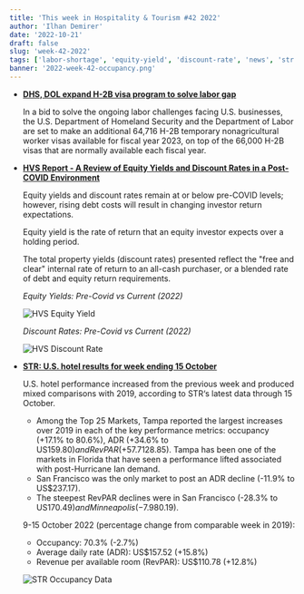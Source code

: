 ```yaml
---
title: 'This week in Hospitality & Tourism #42 2022'
author: 'Ilhan Demirer'
date: '2022-10-21'
draft: false
slug: 'week-42-2022'
tags: ['labor-shortage', 'equity-yield', 'discount-rate', 'news', 'str']
banner: '2022-week-42-occupancy.png'
---
```


- **[DHS, DOL expand H-2B visa program to solve labor gap](https://www.hotelmanagement.net/operate/dhs-dol-expand-h-2b-visa-program-solve-labor-gap)**

  In a bid to solve the ongoing labor challenges facing U.S. businesses, the U.S. Department of Homeland Security and the Department of Labor are set to make an additional 64,716 H-2B temporary nonagricultural worker visas available for fiscal year 2023, on top of the 66,000 H-2B visas that are normally available each fiscal year.

- **[HVS Report - A Review of Equity Yields and Discount Rates in a Post-COVID Environment](https://www.hotelnewsresource.com/article123097.html)**

  Equity yields and discount rates remain at or below pre-COVID levels; however, rising debt costs will result in changing investor return expectations.

  Equity yield is the rate of return that an equity investor expects over a holding period.

  The total property yields (discount rates) presented reflect the "free and clear" internal rate of return to an all-cash purchaser, or a blended rate of debt and equity return requirements.

  _Equity Yields: Pre-Covid vs Current (2022)_

  ![HVS Equity Yield](/images/blogimages/2022-week-42-equity-yields.png)

  _Discount Rates: Pre-Covid vs Current (2022)_

  ![HVS Discount Rate](/images/blogimages/2022-week-42-discount-rates.png)

- **[STR: U.S. hotel results for week ending 15 October](https://str.com/press-release/str-us-hotel-results-week-ending-15-october)**

  U.S. hotel performance increased from the previous week and produced mixed comparisons with 2019, according to STR‘s latest data through 15 October.

  - Among the Top 25 Markets, Tampa reported the largest increases over 2019 in each of the key performance metrics: occupancy (+17.1% to 80.6%), ADR (+34.6% to US$159.80) and RevPAR (+57.7% to US$128.85). Tampa has been one of the markets in Florida that have seen a performance lifted associated with post-Hurricane Ian demand.
  - San Francisco was the only market to post an ADR decline (-11.9% to US$237.17).
  - The steepest RevPAR declines were in San Francisco (-28.3% to US$170.49) and Minneapolis (-7.9% to US$80.19).

  9-15 October 2022 (percentage change from comparable week in 2019):

  - Occupancy: 70.3% (-2.7%)
  - Average daily rate (ADR): US$157.52 (+15.8%)
  - Revenue per available room (RevPAR): US$110.78 (+12.8%)

  ![STR Occupancy Data](/images/blogimages/2022-week-42-occupancy.png)
